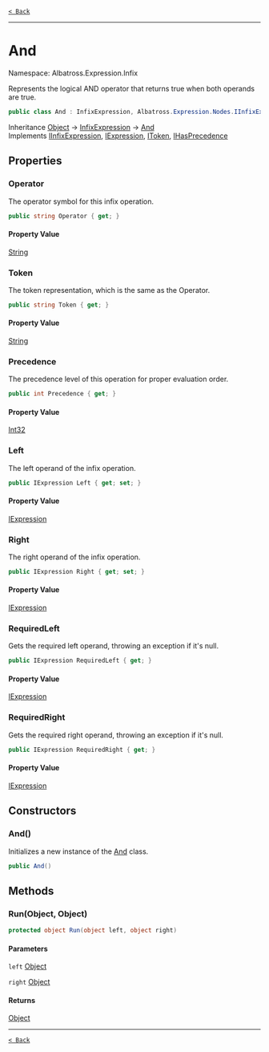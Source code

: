 [`< Back`](../../../)

---

# And

Namespace: Albatross.Expression.Infix

Represents the logical AND operator that returns true when both operands are true.

```csharp
public class And : InfixExpression, Albatross.Expression.Nodes.IInfixExpression, Albatross.Expression.Nodes.IExpression, Albatross.Expression.Nodes.IToken, Albatross.Expression.Nodes.IHasPrecedence
```

Inheritance [Object](https://docs.microsoft.com/en-us/dotnet/api/system.object) → [InfixExpression](./albatross/expression/infix/infixexpression) → [And](./albatross/expression/infix/and)<br>
Implements [IInfixExpression](./albatross/expression/nodes/iinfixexpression), [IExpression](./albatross/expression/nodes/iexpression), [IToken](./albatross/expression/nodes/itoken), [IHasPrecedence](./albatross/expression/nodes/ihasprecedence)

## Properties

### **Operator**

The operator symbol for this infix operation.

```csharp
public string Operator { get; }
```

#### Property Value

[String](https://docs.microsoft.com/en-us/dotnet/api/system.string)<br>

### **Token**

The token representation, which is the same as the Operator.

```csharp
public string Token { get; }
```

#### Property Value

[String](https://docs.microsoft.com/en-us/dotnet/api/system.string)<br>

### **Precedence**

The precedence level of this operation for proper evaluation order.

```csharp
public int Precedence { get; }
```

#### Property Value

[Int32](https://docs.microsoft.com/en-us/dotnet/api/system.int32)<br>

### **Left**

The left operand of the infix operation.

```csharp
public IExpression Left { get; set; }
```

#### Property Value

[IExpression](./albatross/expression/nodes/iexpression)<br>

### **Right**

The right operand of the infix operation.

```csharp
public IExpression Right { get; set; }
```

#### Property Value

[IExpression](./albatross/expression/nodes/iexpression)<br>

### **RequiredLeft**

Gets the required left operand, throwing an exception if it's null.

```csharp
public IExpression RequiredLeft { get; }
```

#### Property Value

[IExpression](./albatross/expression/nodes/iexpression)<br>

### **RequiredRight**

Gets the required right operand, throwing an exception if it's null.

```csharp
public IExpression RequiredRight { get; }
```

#### Property Value

[IExpression](./albatross/expression/nodes/iexpression)<br>

## Constructors

### **And()**

Initializes a new instance of the [And](./albatross/expression/infix/and) class.

```csharp
public And()
```

## Methods

### **Run(Object, Object)**

```csharp
protected object Run(object left, object right)
```

#### Parameters

`left` [Object](https://docs.microsoft.com/en-us/dotnet/api/system.object)<br>

`right` [Object](https://docs.microsoft.com/en-us/dotnet/api/system.object)<br>

#### Returns

[Object](https://docs.microsoft.com/en-us/dotnet/api/system.object)<br>

---

[`< Back`](../../../)
